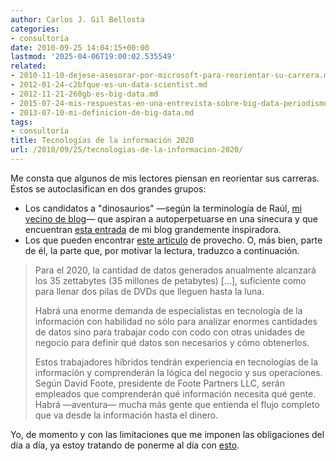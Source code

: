 ```yaml
---
author: Carlos J. Gil Bellosta
categories:
- consultoría
date: 2010-09-25 14:04:15+00:00
lastmod: '2025-04-06T19:00:02.535549'
related:
- 2010-11-10-dejese-asesorar-por-microsoft-para-reorientar-su-carrera.md
- 2012-01-24-c2bfque-es-un-data-scientist.md
- 2012-11-21-260gb-es-big-data.md
- 2015-07-24-mis-respuestas-en-una-entrevista-sobre-big-data-periodismo-de-datos-etc.md
- 2013-07-10-mi-definicion-de-big-data.md
tags:
- consultoría
title: Tecnologías de la información 2020
url: /2010/09/25/tecnologias-de-la-informacion-2020/
---
```


Me consta que algunos de mis lectores piensan en reorientar sus carreras. Éstos se autoclasifican en dos grandes grupos:

* Los candidatos a "dinosaurios" —según la terminología de Raúl, [mi  vecino de blog](http://analisisydecision.es/)— que aspiran a autoperpetuarse en una sinecura y que encuentran [esta entrada](https://datanalytics.com/2010/07/03/programa-vd-en-sas-aprenda-a-ser-indispensable/) de mi blog grandemente inspiradora.
* Los que pueden encontrar [este artículo](http://www.computerworld.com/s/article/350908/5_Indispensable_IT_Skills_of_the_Future) de provecho. O, más bien, parte de él, la parte que, por motivar la lectura, traduzco a continuación.

>Para el 2020, la cantidad de datos generados anualmente alcanzará los 35 zettabytes (35 millones de petabytes) [...], suficiente como para llenar dos pilas de DVDs que lleguen hasta la luna.
>
>Habrá una enorme demanda de especialistas en tecnología de la información con habilidad no sólo para analizar enormes cantidades de datos sino para trabajar codo con codo con otras unidades de negocio para definir qué datos son necesarios y cómo obtenerlos.
>
>Estos trabajadores híbridos tendrán experiencia en tecnologías de la  información y comprenderán la lógica del negocio y sus operaciones. Según David Foote, presidente de Foote Partners LLC, serán empleados que comprenderán qué información necesita qué gente. Habrá —aventura— mucha  más gente que entienda el flujo completo que va desde la información hasta el dinero.

Yo, de momento y con las limitaciones que me imponen las obligaciones del día a día, ya estoy tratando de ponerme al día con [esto](http://www.kdnuggets.com/2010/08/software-big-data-equivalent-of-the-lamp-stack.html?k10n19).